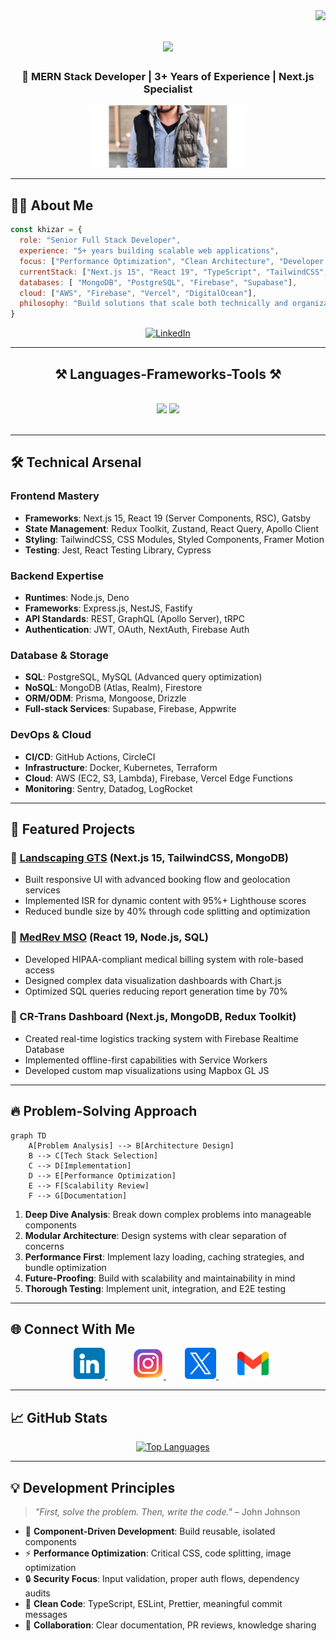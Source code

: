<img align="right" src="https://visitor-badge.laobi.icu/badge?page_id=salesp07.salesp07" />

<h1 align="center">
    <img src="https://readme-typing-svg.herokuapp.com/?font=Righteous&size=35&center=true&vCenter=true&width=500&height=70&duration=4000&lines=Hi+There!+👋;+I'm+Khizar+Saleem!;" />
</h1>
<h3 align="center">🚀 MERN Stack Developer | 3+ Years of Experience | Next.js Specialist</h3>

<p align="center">
  <img src="./Images/banner.jpg" alt="Khizar Saleem Banner" width="50%" style="max-height: 100px; object-fit: cover;" />
</p>

---

## 🧑‍💻 About Me

```javascript
const khizar = {
  role: "Senior Full Stack Developer",
  experience: "5+ years building scalable web applications",
  focus: ["Performance Optimization", "Clean Architecture", "Developer Experience"],
  currentStack: ["Next.js 15", "React 19", "TypeScript", "TailwindCSS", "Node.js", "NEST.js"],
  databases: [ "MongoDB", "PostgreSQL", "Firebase", "Supabase"],
  cloud: ["AWS", "Firebase", "Vercel", "DigitalOcean"],
  philosophy: "Build solutions that scale both technically and organizationally"
}
```

<p align="center">
  <a href="https://pk.linkedin.com/in/khyzersaleem">
    <img src="https://img.shields.io/badge/LinkedIn-Khyzer%20Saleem-blue?style=for-the-badge&logo=linkedin" alt="LinkedIn">
  </a>
</p>


              


<hr/>
 
<h2 align="center">⚒️ Languages-Frameworks-Tools ⚒️</h2>
<br/>
<div align="center">
    <img src="https://skillicons.dev/icons?i=react,bootstrap,mui,html,css,,sass,vscode,github,tailwind,git,jquery,redux" />
    <img src="https://skillicons.dev/icons?i=nodejs,javascript,typescript,express,firebase,mongodb,nextjs,mysql,postgres,prisma,docker,fastapi,npm,nestjs" /><br>
</div>

<br/>


---

## 🛠️ Technical Arsenal

### Frontend Mastery

- **Frameworks**: Next.js 15, React 19 (Server Components, RSC), Gatsby
- **State Management**: Redux Toolkit, Zustand, React Query, Apollo Client
- **Styling**: TailwindCSS, CSS Modules, Styled Components, Framer Motion
- **Testing**: Jest, React Testing Library, Cypress

### Backend Expertise

- **Runtimes**: Node.js, Deno
- **Frameworks**: Express.js, NestJS, Fastify
- **API Standards**: REST, GraphQL (Apollo Server), tRPC
- **Authentication**: JWT, OAuth, NextAuth, Firebase Auth

### Database & Storage

- **SQL**: PostgreSQL, MySQL (Advanced query optimization)
- **NoSQL**: MongoDB (Atlas, Realm), Firestore
- **ORM/ODM**: Prisma, Mongoose, Drizzle
- **Full-stack Services**: Supabase, Firebase, Appwrite

### DevOps & Cloud

- **CI/CD**: GitHub Actions, CircleCI
- **Infrastructure**: Docker, Kubernetes, Terraform
- **Cloud**: AWS (EC2, S3, Lambda), Firebase, Vercel Edge Functions
- **Monitoring**: Sentry, Datadog, LogRocket

---

## 🚀 Featured Projects

### 🌿 [Landscaping GTS](https://www.landscapinggts.com.au/) (Next.js 15, TailwindCSS, MongoDB)

- Built responsive UI with advanced booking flow and geolocation services
- Implemented ISR for dynamic content with 95%+ Lighthouse scores
- Reduced bundle size by 40% through code splitting and optimization

### 🏥 [MedRev MSO](https://medrevmso.com/) (React 19, Node.js, SQL)

- Developed HIPAA-compliant medical billing system with role-based access
- Designed complex data visualization dashboards with Chart.js
- Optimized SQL queries reducing report generation time by 70%

### 🚚 CR-Trans Dashboard (Next.js, MongoDB, Redux Toolkit)

- Created real-time logistics tracking system with Firebase Realtime Database
- Implemented offline-first capabilities with Service Workers
- Developed custom map visualizations using Mapbox GL JS

---

## 🔥 Problem-Solving Approach

```mermaid
graph TD
    A[Problem Analysis] --> B[Architecture Design]
    B --> C[Tech Stack Selection]
    C --> D[Implementation]
    D --> E[Performance Optimization]
    E --> F[Scalability Review]
    F --> G[Documentation]
```

1. **Deep Dive Analysis**: Break down complex problems into manageable components
2. **Modular Architecture**: Design systems with clear separation of concerns
3. **Performance First**: Implement lazy loading, caching strategies, and bundle optimization
4. **Future-Proofing**: Build with scalability and maintainability in mind
5. **Thorough Testing**: Implement unit, integration, and E2E testing

---


## 🌐 Connect With Me
<p align="center">
  <a href="https://linkedin.com/in/khyzersaleem" target="_blank" style="margin: 0 25px;">
    <img src="Images/linkedin.png" alt="LinkedIn" width="50" height="50" />
  </a>
  <a href="https://instagram.com/khyzersaleem" target="_blank" style="margin: 0 15px;">
    <img src="Images/instagram.png" alt="Instagram" width="50" height="50" />
  </a>
  <a href="https://x.com/khyzersaleem" target="_blank" style="margin: 0 15px;">
    <img src="Images/twitter.png" alt="Twitter" width="50" height="50" />
  </a>
  <a href="mailto:khizarking704@gmail.com" target="_blank" style="margin: 0 15px;">
    <img src="Images/gmail.png" alt="Gmail" width="50" height="50" />
  </a>
</p>

---

## 📈 GitHub Stats

<p align="center">
<!--   <a href="https://github.com/khyzersaleem/github-readme-stats">
    <img src="https://github-readme-stats.vercel.app/api?username=khyzersaleem&show_icons=true&theme=radical" alt="GitHub Stats" width="420" />
  </a> -->
  &nbsp;&nbsp;&nbsp;
  <a href="https://github.com/khyzersaleem/github-readme-stats">
    <img src="https://github-readme-stats.vercel.app/api/top-langs/?username=khyzersaleem&layout=compact&theme=radical" alt="Top Languages" width="320" />
  </a>
</p>

---


## 💡 Development Principles

> *"First, solve the problem. Then, write the code."* – John Johnson

- 🤍 **Component-Driven Development**: Build reusable, isolated components
- ⚡ **Performance Optimization**: Critical CSS, code splitting, image optimization
- 🔒 **Security Focus**: Input validation, proper auth flows, dependency audits
- 📝 **Clean Code**: TypeScript, ESLint, Prettier, meaningful commit messages
- 🤝 **Collaboration**: Clear documentation, PR reviews, knowledge sharing

